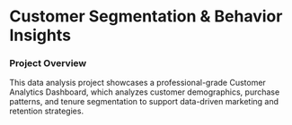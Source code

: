 # Customer Segmentation & Behavior Insights

### Project Overview

This data analysis project showcases a professional-grade Customer Analytics Dashboard, which analyzes customer demographics, purchase patterns, and tenure segmentation to support data-driven marketing and retention strategies.

### 
